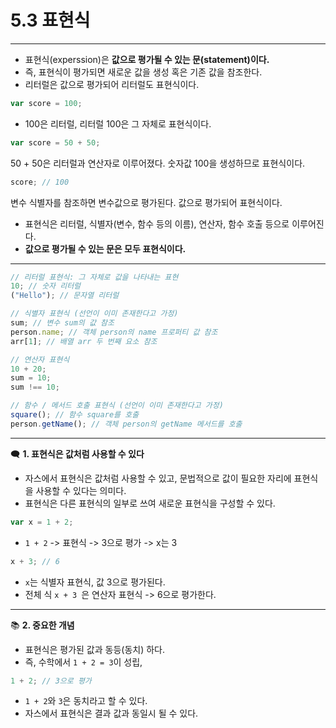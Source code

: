 # 5.3 표현식

---

- 표현식(experssion)은 **값으로 평가될 수 있는 문(statement)이다.**
- 즉, 표현식이 평가되면 새로운 값을 생성 혹은 기존 값을 참조한다.
- 리터럴은 값으로 평가되어 리터럴도 표현식이다.

```js
var score = 100;
```

- 100은 리터럴, 리터럴 100은 그 자체로 표현식이다.

```js
var score = 50 + 50;
```

50 + 50은 리터럴과 연산자로 이루어졌다. 숫자값 100을 생성하므로 표현식이다.

```js
score; // 100
```

변수 식별자를 참조하면 변수값으로 평가된다. 값으로 평가되어 표현식이다.

- 표현식은 리터럴, 식별자(변수, 함수 등의 이름), 연산자, 함수 호출 등으로 이루어진다.
- **값으로 평가될 수 있는 문은 모두 표현식이다.**

---

```js
// 리터럴 표현식: 그 자체로 값을 나타내는 표현
10; // 숫자 리터럴
("Hello"); // 문자열 리터럴

// 식별자 표현식 (선언이 이미 존재한다고 가정)
sum; // 변수 sum의 값 참조
person.name; // 객체 person의 name 프로퍼티 값 참조
arr[1]; // 배열 arr 두 번째 요소 참조

// 연산자 표현식
10 + 20;
sum = 10;
sum !== 10;

// 함수 / 메서드 호출 표현식 (선언이 이미 존재한다고 가정)
square(); // 함수 square를 호출
person.getName(); // 객체 person의 getName 메서드를 호출
```

---

🗨️ **1. 표현식은 값처럼 사용할 수 있다**

- 자스에서 표현식은 값처럼 사용할 수 있고, 문법적으로 값이 필요한 자리에 표현식을 사용할 수 있다는 의미다.
- 표현식은 다른 표현식의 일부로 쓰여 새로운 표현식을 구성할 수 있다.

```js
var x = 1 + 2;
```

- `1 + 2` -> 표현식 -> 3으로 평가 -> x는 3

```js
x + 3; // 6
```

- `x`는 식별자 표현식, 값 3으로 평가된다.
- 전체 식 `x + 3 `은 연산자 표현식 -> 6으로 평가한다.

---

📚 **2. 중요한 개념**

- 표현식은 평가된 값과 동등(동치) 하다.
- 즉, 수학에서 `1 + 2 = 3`이 성립,

```js
1 + 2; // 3으로 평가
```

- `1 + 2`와 `3`은 동치라고 할 수 있다.
- 자스에서 표현식은 결과 값과 동일시 될 수 있다.
